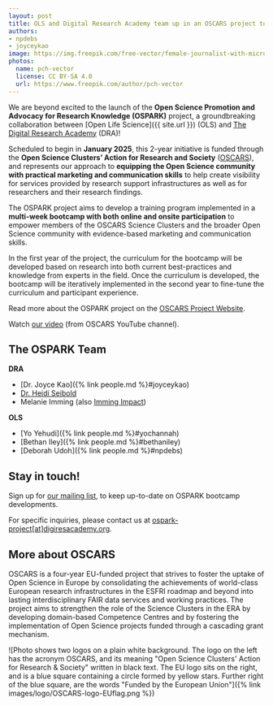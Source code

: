 ```yaml
---
layout: post
title: OLS and Digital Research Academy team up in an OSCARS project to create the OSPARK Bootcamp
authors:
- npdebs
- joyceykao
image: https://img.freepik.com/free-vector/female-journalist-with-microphone-interviewing-man_74855-7350.jpg
photos:
  name: pch-vector
  license: CC BY-SA 4.0
  url: https://www.freepik.com/author/pch-vector
---
```


We are beyond excited to the launch of the **Open Science Promotion and Advocacy for Research Knowledge (OSPARK)** project, 
a groundbreaking collaboration between [Open Life Science]({{ site.url }}) (OLS) and [The Digital Research Academy](https://digital-research.academy/) (DRA)!

Scheduled to begin in **January 2025**, this 2-year initiative is funded through the **Open Science Clusters’ Action for Research and Society** ([OSCARS](https://oscars-project.eu/)), and represents our approach to 
**equipping the Open Science community with practical marketing and communication skills** to help create visibility for services provided by research support infrastructures as well as for researchers and their research findings.

The OSPARK project aims to develop a training program implemented in a **multi-week bootcamp with both online and onsite participation** to empower members of the OSCARS Science Clusters and the broader Open Science community with evidence-based marketing and communication skills. 

In the first year of the project, the curriculum for the bootcamp will be developed based on research into both current best-practices and knowledge from experts in the field. Once the curriculum is developed, the bootcamp will be iteratively implemented in the second year to fine-tune the curriculum and participant experience. 

Read more about the OSPARK project on the [OSCARS Project Website](https://oscars-project.eu/projects/ospark-bootcamp-open-science-promotion-and-advocacy-research-knowledge-bootcamp).

Watch [our video](https://www.youtube.com/watch?v=qMN0zPF653Y) (from OSCARS YouTube channel).

## The OSPARK Team

**DRA**
- [Dr. Joyce Kao]({% link people.md %}#joyceykao)
- [Dr. Heidi Seibold](https://heidiseibold.com/)
- Melanie Imming (also [Imming Impact](https://www.immingimpact.eu/))

**OLS**
- [Yo Yehudi]({% link people.md %}#yochannah)
- [Bethan Iley]({% link people.md %}#bethaniley)
- [Deborah Udoh]({% link people.md %}#npdebs)

## Stay in touch!

Sign up for [our mailing list](https://digiresacademy.kit.com/b9b1ac6ad1), to keep up-to-date on OSPARK bootcamp developments.

For specific inquiries, please contact us at [ospark-project[at]digiresacademy.org](mailto:ospark-project@digiresacademy.org).

<script async data-uid="b9b1ac6ad1" src="https://digiresacademy.kit.com/b9b1ac6ad1/index.js"></script>

## More about OSCARS 
OSCARS is a four-year EU-funded project that strives to foster the uptake of Open Science in Europe by consolidating the achievements of world-class European research infrastructures in the ESFRI roadmap and beyond into lasting interdisciplinary FAIR data services and working practices. The project aims to strengthen the role of the Science Clusters in the ERA by developing domain-based Competence Centres and by fostering the implementation of Open Science projects funded through a cascading grant mechanism.

![Photo shows two logos on a plain white background. The logo on the left has the acronym OSCARS, and its meaning "Open Science Clusters' Action for Research & Society" written in black text. The EU logo sits on the right, and is a blue square containing a circle formed by yellow stars. Further right of the blue square, are the words "Funded by the European Union"]({% link images/logo/OSCARS-logo-EUflag.png %})
